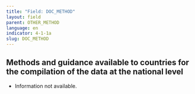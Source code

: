 ```yaml
---
title: "Field: DOC_METHOD"
layout: field
parent: OTHER_METHOD
language: en
indicator: 4-1-1a
slug: DOC_METHOD
---
```

## Methods and guidance available to countries for the compilation of the data at the national level

* Information not available.
